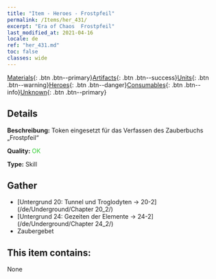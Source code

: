 ```yaml
---
title: "Item - Heroes - Frostpfeil"
permalink: /Items/her_431/
excerpt: "Era of Chaos  Frostpfeil"
last_modified_at: 2021-04-16
locale: de
ref: "her_431.md"
toc: false
classes: wide
---
```

 [Materials](/de/Items/){: .btn .btn--primary}[Artifacts](/de/Items/Artifacts/){: .btn .btn--success}[Units](/de/Items/Units/){: .btn .btn--warning}[Heroes](/de/Items/Heroes/){: .btn .btn--danger}[Consumables](/de/Items/Consumables/){: .btn .btn--info}[Unknown](/de/Items/Unknown/){: .btn .btn--primary}

## Details
 **Beschreibung:** Token eingesetzt für das Verfassen des Zauberbuchs „Frostpfeil“

 **Quality:** <span style="color: #32CD32">OK</span>

 **Type:** Skill

## Gather

*    [Untergrund 20: Tunnel und Troglodyten -> 20-2](/de/Underground/Chapter 20_2/) 
*    [Untergrund 24: Gezeiten der Elemente -> 24-2](/de/Underground/Chapter 24_2/) 
*    Zaubergebet 

## This item contains:

  None

